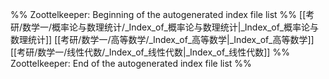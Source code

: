 %% Zoottelkeeper: Beginning of the autogenerated index file list  %%
 [[考研/数学一/概率论与数理统计/_Index_of_概率论与数理统计|_Index_of_概率论与数理统计]]
 [[考研/数学一/高等数学/_Index_of_高等数学|_Index_of_高等数学]]
 [[考研/数学一/线性代数/_Index_of_线性代数|_Index_of_线性代数]]
%% Zoottelkeeper: End of the autogenerated index file list  %%
